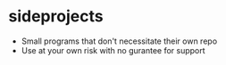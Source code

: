 # sideprojects
- Small programs that don't necessitate their own repo
- Use at your own risk with no gurantee for support
